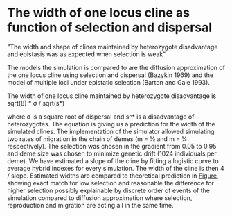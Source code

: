 # The width of one locus cline as function of selection and dispersal

"The width and shape of clines maintained by heterozygote disadvantage and epistasis was as expected when selection is weak"

The models the simulation is compared to are the diffusion approximation of the one locus cline using selection and dispersal (Bazykin 1969) and the model of multiple loci under epistatic selection (Barton and Gale 1993). 

The width of one locus cline maintained by heterozygote disadvantage is sqrt(8) * σ / sqrt(s*)

where σ is a square root of dispersal and s^* is a disadvantage of heterozygotes. The equation is giving us a prediction for the width of the simulated clines. The implementation of the simulator allowed simulating two rates of migration in the chain of demes (m = ½ and m = ¼ respectively). The selection was chosen in the gradient from 0.05 to 0.95 and deme size was chosen to minimize genetic drift (1024 individuals per deme). We have estimated a slope of the cline by fitting a logistic curve to average hybrid indexes for every simulation. The width of the cline is then 4 / slope. Estimated widths are compared to theoretical prediction in [Figure](expected_output/Bazykin.pdf), showing exact match for low selection and reasonable the difference for higher selection possibly explainable by discrete order of events of the simulation compared to diffusion approximation where selection, reproduction and migration are acting all in the same time.

